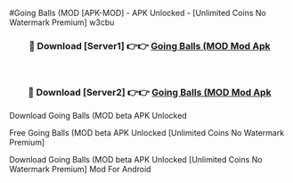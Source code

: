 #Going Balls (MOD [APK-MOD] - APK Unlocked - [Unlimited Coins No Watermark Premium] w3cbu



<div align="center">

<h3>🔴 Download [Server1] 👉👉 <a href="https://momento.my/?title=Going_Balls_(MOD">Going Balls (MOD Mod Apk</a></h3><br>

<h3>🔴 Download [Server2] 👉👉 <a href="https://momento.my/?title=Going_Balls_(MOD">Going Balls (MOD Mod Apk</a></h3>
</div>



Download Going Balls (MOD beta APK Unlocked

Free Going Balls (MOD beta APK Unlocked [Unlimited Coins No Watermark Premium]

Download Going Balls (MOD beta APK Unlocked [Unlimited Coins No Watermark Premium] Mod For Android

